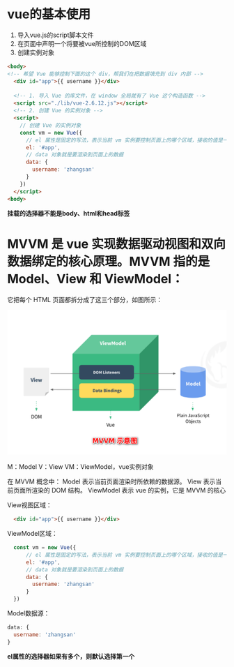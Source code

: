 # vue的基本使用

1. 导入vue.js的script脚本文件
2. 在页面中声明一个将要被vue所控制的DOM区域
3. 创建实例对象
```html
<body>
<!-- 希望 Vue 能够控制下面的这个 div，帮我们在把数据填充到 div 内部 -->
  <div id="app">{{ username }}</div>

  <!-- 1. 导入 Vue 的库文件，在 window 全局就有了 Vue 这个构造函数 -->
  <script src="./lib/vue-2.6.12.js"></script>
  <!-- 2. 创建 Vue 的实例对象 -->
  <script>
    // 创建 Vue 的实例对象
    const vm = new Vue({
      // el 属性是固定的写法，表示当前 vm 实例要控制页面上的哪个区域，接收的值是一个选择器
      el: '#app',
      // data 对象就是要渲染到页面上的数据
      data: {
        username: 'zhangsan'
      }
    })
  </script>
<body>
```

**挂载的选择器不能是body、html和head标签**

# MVVM 是 vue 实现数据驱动视图和双向数据绑定的核心原理。MVVM 指的是 Model、View 和 ViewModel：
它把每个 HTML 页面都拆分成了这三个部分，如图所示：

![MVVM示意图](../%E5%9B%BE%E7%89%87/MVVM%E7%A4%BA%E6%84%8F%E5%9B%BE.png)

M：Model
V：View
VM：ViewModel，vue实例对象

在 MVVM 概念中：
Model 表示当前页面渲染时所依赖的数据源。
View 表示当前页面所渲染的 DOM 结构。
ViewModel 表示 vue 的实例，它是 MVVM 的核心

View视图区域：
```html
  <div id="app">{{ username }}</div> 
```
ViewModel区域：
```js
  const vm = new Vue({
      // el 属性是固定的写法，表示当前 vm 实例要控制页面上的哪个区域，接收的值是一个选择器
      el: '#app',
      // data 对象就是要渲染到页面上的数据
      data: {
        username: 'zhangsan'
      }
  })
```
Model数据源：
```js
data: {
  username: 'zhangsan'
}
```

**el属性的选择器如果有多个，则默认选择第一个**
